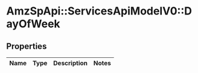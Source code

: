 # AmzSpApi::ServicesApiModelV0::DayOfWeek

## Properties
Name | Type | Description | Notes
------------ | ------------- | ------------- | -------------

